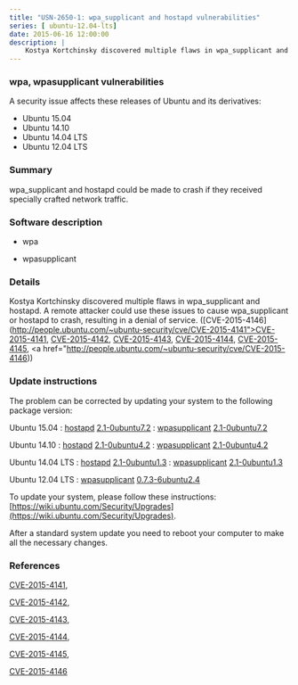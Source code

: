 ```yaml
---
title: "USN-2650-1: wpa_supplicant and hostapd vulnerabilities"
series: [ ubuntu-12.04-lts]
date: 2015-06-16 12:00:00
description: |
    Kostya Kortchinsky discovered multiple flaws in wpa_supplicant and hostapd. A remote attacker could use these issues to cause wpa_supplicant or hostapd to crash, resulting in a denial of service. ([CVE-2015-4146](http://people.ubuntu.com/~ubuntu-security/cve/CVE-2015-4141">CVE-2015-4141</a>, <a href="http://people.ubuntu.com/~ubuntu-security/cve/CVE-2015-4142">CVE-2015-4142</a>, <a href="http://people.ubuntu.com/~ubuntu-security/cve/CVE-2015-4143">CVE-2015-4143</a>, <a href="http://people.ubuntu.com/~ubuntu-security/cve/CVE-2015-4144">CVE-2015-4144</a>, <a href="http://people.ubuntu.com/~ubuntu-security/cve/CVE-2015-4145">CVE-2015-4145</a>, <a href="http://people.ubuntu.com/~ubuntu-security/cve/CVE-2015-4146)) 
--- 
```

 
 


### wpa, wpasupplicant vulnerabilities

A security issue affects these releases of Ubuntu and its derivatives:

* Ubuntu 15.04
* Ubuntu 14.10
* Ubuntu 14.04 LTS
* Ubuntu 12.04 LTS

### Summary

wpa_supplicant and hostapd could be made to crash if they received specially crafted network traffic. 

### Software description

* wpa 

* wpasupplicant 

### Details

Kostya Kortchinsky discovered multiple flaws in wpa_supplicant and hostapd. A remote attacker could use these issues to cause wpa_supplicant or hostapd to crash, resulting in a denial of service. ([CVE-2015-4146](http://people.ubuntu.com/~ubuntu-security/cve/CVE-2015-4141">CVE-2015-4141</a>, <a href="http://people.ubuntu.com/~ubuntu-security/cve/CVE-2015-4142">CVE-2015-4142</a>, <a href="http://people.ubuntu.com/~ubuntu-security/cve/CVE-2015-4143">CVE-2015-4143</a>, <a href="http://people.ubuntu.com/~ubuntu-security/cve/CVE-2015-4144">CVE-2015-4144</a>, <a href="http://people.ubuntu.com/~ubuntu-security/cve/CVE-2015-4145">CVE-2015-4145</a>, <a href="http://people.ubuntu.com/~ubuntu-security/cve/CVE-2015-4146)) 

### Update instructions

The problem can be corrected by updating your system to the following package version:

Ubuntu 15.04
 : [hostapd](https://launchpad.net/ubuntu/+source/wpa) <span> [2.1-0ubuntu7.2](https://launchpad.net/ubuntu/+source/wpa/2.1-0ubuntu7.2) </span> 
 : [wpasupplicant](https://launchpad.net/ubuntu/+source/wpa) <span> [2.1-0ubuntu7.2](https://launchpad.net/ubuntu/+source/wpa/2.1-0ubuntu7.2) </span> 

Ubuntu 14.10
 : [hostapd](https://launchpad.net/ubuntu/+source/wpa) <span> [2.1-0ubuntu4.2](https://launchpad.net/ubuntu/+source/wpa/2.1-0ubuntu4.2) </span> 
 : [wpasupplicant](https://launchpad.net/ubuntu/+source/wpa) <span> [2.1-0ubuntu4.2](https://launchpad.net/ubuntu/+source/wpa/2.1-0ubuntu4.2) </span> 

Ubuntu 14.04 LTS
 : [hostapd](https://launchpad.net/ubuntu/+source/wpa) <span> [2.1-0ubuntu1.3](https://launchpad.net/ubuntu/+source/wpa/2.1-0ubuntu1.3) </span> 
 : [wpasupplicant](https://launchpad.net/ubuntu/+source/wpa) <span> [2.1-0ubuntu1.3](https://launchpad.net/ubuntu/+source/wpa/2.1-0ubuntu1.3) </span> 

Ubuntu 12.04 LTS
 : [wpasupplicant](https://launchpad.net/ubuntu/+source/wpasupplicant) <span> [0.7.3-6ubuntu2.4](https://launchpad.net/ubuntu/+source/wpasupplicant/0.7.3-6ubuntu2.4) </span> 

To update your system, please follow these instructions: [https://wiki.ubuntu.com/Security/Upgrades](https://wiki.ubuntu.com/Security/Upgrades).

After a standard system update you need to reboot your computer to make all the necessary changes. 

### References

 
 [CVE-2015-4141](http://people.ubuntu.com/~ubuntu-security/cve/CVE-2015-4141), 

 [CVE-2015-4142](http://people.ubuntu.com/~ubuntu-security/cve/CVE-2015-4142), 

 [CVE-2015-4143](http://people.ubuntu.com/~ubuntu-security/cve/CVE-2015-4143), 

 [CVE-2015-4144](http://people.ubuntu.com/~ubuntu-security/cve/CVE-2015-4144), 

 [CVE-2015-4145](http://people.ubuntu.com/~ubuntu-security/cve/CVE-2015-4145), 

 [CVE-2015-4146](http://people.ubuntu.com/~ubuntu-security/cve/CVE-2015-4146)
 


